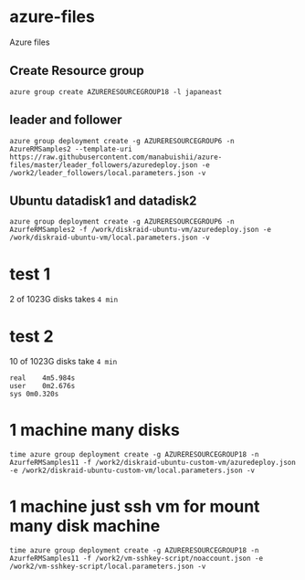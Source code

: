 # azure-files
Azure files


## Create Resource group

```
azure group create AZURERESOURCEGROUP18 -l japaneast
```

## leader and follower

```
azure group deployment create -g AZURERESOURCEGROUP6 -n AzureRMSamples2 --template-uri https://raw.githubusercontent.com/manabuishii/azure-files/master/leader_followers/azuredeploy.json -e /work2/leader_followers/local.parameters.json -v
```

## Ubuntu datadisk1 and datadisk2

```
azure group deployment create -g AZURERESOURCEGROUP6 -n AzurfeRMSamples2 -f /work/diskraid-ubuntu-vm/azuredeploy.json -e /work/diskraid-ubuntu-vm/local.parameters.json -v
```

# test 1

2 of 1023G disks takes `4 min`

# test 2

10 of 1023G disks take `4 min`

```
real	4m5.984s
user	0m2.676s
sys	0m0.320s
```

# 1 machine many disks

```
time azure group deployment create -g AZURERESOURCEGROUP18 -n AzurfeRMSamples11 -f /work2/diskraid-ubuntu-custom-vm/azuredeploy.json -e /work2/diskraid-ubuntu-custom-vm/local.parameters.json -v
```

# 1 machine just ssh vm for mount many disk machine

```
time azure group deployment create -g AZURERESOURCEGROUP18 -n AzurfeRMSamples11 -f /work2/vm-sshkey-script/noaccount.json -e /work2/vm-sshkey-script/local.parameters.json -v
```